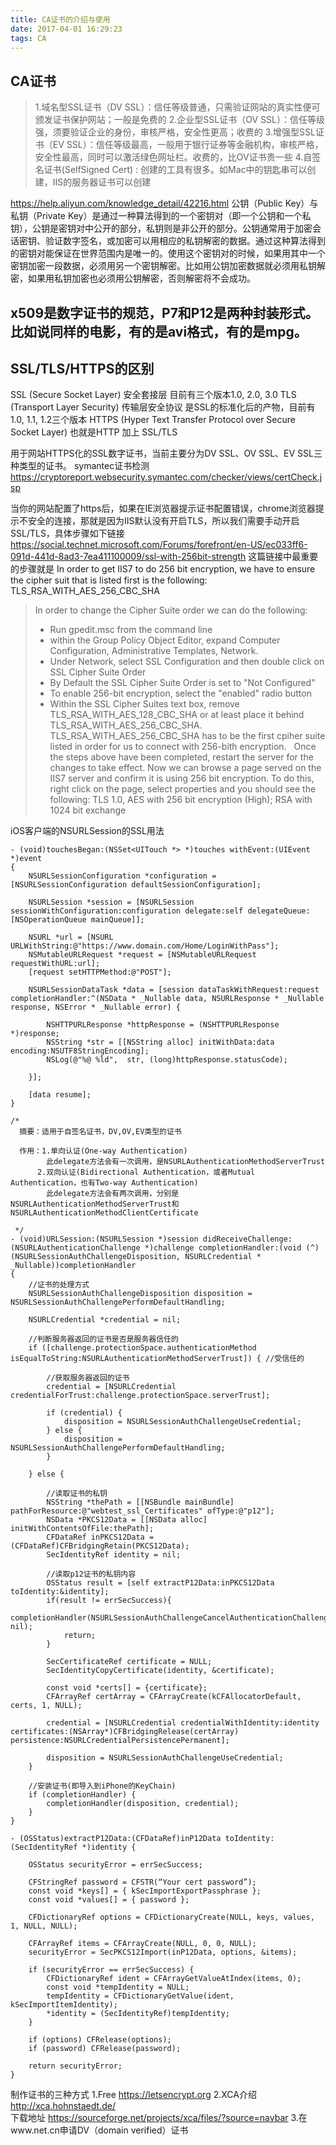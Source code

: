 ```yaml
---
title: CA证书的介绍与使用
date: 2017-04-01 16:29:23
tags: CA
---
```


## CA证书
> 1.域名型SSL证书（DV SSL）：信任等级普通，只需验证网站的真实性便可颁发证书保护网站；一般是免费的
> 2.企业型SSL证书（OV SSL）：信任等级强，须要验证企业的身份，审核严格，安全性更高；收费的
> 3.增强型SSL证书（EV SSL）：信任等级最高，一般用于银行证券等金融机构，审核严格，安全性最高，同时可以激活绿色网址栏。收费的，比OV证书贵一些
> 4.自签名证书(SelfSigned Cert) : 创建的工具有很多。如Mac中的钥匙串可以创建，IIS的服务器证书可以创建

https://help.aliyun.com/knowledge_detail/42216.html
公钥（Public Key）与私钥（Private Key）是通过一种算法得到的一个密钥对（即一个公钥和一个私钥），公钥是密钥对中公开的部分，私钥则是非公开的部分。公钥通常用于加密会话密钥、验证数字签名，或加密可以用相应的私钥解密的数据。通过这种算法得到的密钥对能保证在世界范围内是唯一的。使用这个密钥对的时候，如果用其中一个密钥加密一段数据，必须用另一个密钥解密。比如用公钥加密数据就必须用私钥解密，如果用私钥加密也必须用公钥解密，否则解密将不会成功。

## x509是数字证书的规范，P7和P12是两种封装形式。比如说同样的电影，有的是avi格式，有的是mpg。

## SSL/TLS/HTTPS的区别
SSL (Secure Socket Layer) 安全套接层  目前有三个版本1.0, 2.0, 3.0
TLS (Transport Layer Security) 传输层安全协议   是SSL的标准化后的产物，目前有1.0, 1.1, 1.2三个版本
HTTPS (Hyper Text Transfer Protocol over Secure Socket Layer) 也就是HTTP 加上 SSL/TLS

用于网站HTTPS化的SSL数字证书，当前主要分为DV SSL、OV SSL、EV SSL三种类型的证书。
symantec证书检测
https://cryptoreport.websecurity.symantec.com/checker/views/certCheck.jsp


当你的网站配置了https后，如果在IE浏览器提示证书配置错误，chrome浏览器提示不安全的连接，那就是因为IIS默认没有开启TLS，所以我们需要手动开启SSL/TLS，具体步骤如下链接
https://social.technet.microsoft.com/Forums/forefront/en-US/ec033ff6-091d-441d-8ad3-7ea411100009/ssl-with-256bit-strength
这篇链接中最重要的步骤就是
In order to get IIS7 to do 256 bit encryption, we have to ensure the cipher suit that is listed first is the following: TLS_RSA_WITH_AES_256_CBC_SHA
 
> In order to change the Cipher Suite order we can do the following:
> - Run gpedit.msc from the command line
> - within the Group Policy Object Editor, expand Computer Configuration, Administrative Templates, Network.
> - Under Network, select SSL Configuration and then double click on SSL Cipher Suite Order
> - By Default the SSL Cipher Suite Order is set to "Not Configured"
> - To enable 256-bit encryption, select the "enabled" radio button
> - Within the SSL Cipher Suites text box, remove TLS_RSA_WITH_AES_128_CBC_SHA or at least place it behind TLS_RSA_WITH_AES_256_CBC_SHA.
 
TLS_RSA_WITH_AES_256_CBC_SHA has to be the first cpiher suite listed in order for us to connect with 256-bith encryption.
 
Once the steps above have been completed, restart the server for the changes to take effect. Now we can browse a page served on the IIS7 server and confirm it is using 256 bit encryption. To do this, right click on the page, select properties and you should see the following:
TLS 1.0, AES with 256 bit encryption (High); RSA with 1024 bit exchange


iOS客户端的NSURLSession的SSL用法
```
- (void)touchesBegan:(NSSet<UITouch *> *)touches withEvent:(UIEvent *)event
{
    NSURLSessionConfiguration *configuration = [NSURLSessionConfiguration defaultSessionConfiguration];
    
    NSURLSession *session = [NSURLSession sessionWithConfiguration:configuration delegate:self delegateQueue:[NSOperationQueue mainQueue]];
    
    NSURL *url = [NSURL URLWithString:@"https://www.domain.com/Home/LoginWithPass"];
    NSMutableURLRequest *request = [NSMutableURLRequest requestWithURL:url];
    [request setHTTPMethod:@"POST"];
    
    NSURLSessionDataTask *data = [session dataTaskWithRequest:request completionHandler:^(NSData * _Nullable data, NSURLResponse * _Nullable response, NSError * _Nullable error) {
        
        NSHTTPURLResponse *httpResponse = (NSHTTPURLResponse *)response;
        NSString *str = [[NSString alloc] initWithData:data encoding:NSUTF8StringEncoding];
        NSLog(@"%@ %ld",  str, (long)httpResponse.statusCode);
        
    }];
    
    [data resume];
}

/*
  摘要：适用于自签名证书，DV,OV,EV类型的证书
 
  作用：1.单向认证(One-way Authentication)
        此delegate方法会有一次调用，是NSURLAuthenticationMethodServerTrust
      2.双向认证(Bidirectional Authentication，或者Mutual Authentication，也有Two-way Authentication)
        此delegate方法会有两次调用，分别是NSURLAuthenticationMethodServerTrust和NSURLAuthenticationMethodClientCertificate

 */
- (void)URLSession:(NSURLSession *)session didReceiveChallenge:(NSURLAuthenticationChallenge *)challenge completionHandler:(void (^)(NSURLSessionAuthChallengeDisposition, NSURLCredential * _Nullable))completionHandler
{
    //证书的处理方式
    NSURLSessionAuthChallengeDisposition disposition = NSURLSessionAuthChallengePerformDefaultHandling;
    
    NSURLCredential *credential = nil;
    
    //判断服务器返回的证书是否是服务器信任的
    if ([challenge.protectionSpace.authenticationMethod isEqualToString:NSURLAuthenticationMethodServerTrust]) { //受信任的
        
        //获取服务器返回的证书
        credential = [NSURLCredential credentialForTrust:challenge.protectionSpace.serverTrust];
        
        if (credential) {
            disposition = NSURLSessionAuthChallengeUseCredential;
        } else {
            disposition = NSURLSessionAuthChallengePerformDefaultHandling;
        }
        
    } else {
    
        //读取证书的私钥
        NSString *thePath = [[NSBundle mainBundle] pathForResource:@"webtest_ssl_Certificates" ofType:@"p12"];
        NSData *PKCS12Data = [[NSData alloc] initWithContentsOfFile:thePath];
        CFDataRef inPKCS12Data = (CFDataRef)CFBridgingRetain(PKCS12Data);
        SecIdentityRef identity = nil;
        
        //读取p12证书的私钥内容
        OSStatus result = [self extractP12Data:inPKCS12Data toIdentity:&identity];
        if(result != errSecSuccess){
            completionHandler(NSURLSessionAuthChallengeCancelAuthenticationChallenge, nil);
            return;
        }
        
        SecCertificateRef certificate = NULL;
        SecIdentityCopyCertificate(identity, &certificate);
        
        const void *certs[] = {certificate};
        CFArrayRef certArray = CFArrayCreate(kCFAllocatorDefault, certs, 1, NULL);
        
        credential = [NSURLCredential credentialWithIdentity:identity certificates:(NSArray*)CFBridgingRelease(certArray) persistence:NSURLCredentialPersistencePermanent];
        
        disposition = NSURLSessionAuthChallengeUseCredential;
    }
    
    //安装证书(即导入到iPhone的KeyChain)
    if (completionHandler) {
        completionHandler(disposition, credential);
    }
}

- (OSStatus)extractP12Data:(CFDataRef)inP12Data toIdentity:(SecIdentityRef *)identity {
    
    OSStatus securityError = errSecSuccess;
    
    CFStringRef password = CFSTR(“Your cert password”);
    const void *keys[] = { kSecImportExportPassphrase };
    const void *values[] = { password };
    
    CFDictionaryRef options = CFDictionaryCreate(NULL, keys, values, 1, NULL, NULL);
    
    CFArrayRef items = CFArrayCreate(NULL, 0, 0, NULL);
    securityError = SecPKCS12Import(inP12Data, options, &items);
    
    if (securityError == errSecSuccess) {
        CFDictionaryRef ident = CFArrayGetValueAtIndex(items, 0);
        const void *tempIdentity = NULL;
        tempIdentity = CFDictionaryGetValue(ident, kSecImportItemIdentity);
        *identity = (SecIdentityRef)tempIdentity;
    }
    
    if (options) CFRelease(options);
    if (password) CFRelease(password);
    
    return securityError;
}
```



制作证书的三种方式
1.Free https://letsencrypt.org
2.XCA介绍   http://xca.hohnstaedt.de/     
   下载地址  https://sourceforge.net/projects/xca/files/?source=navbar
3.在www.net.cn申请DV（domain verified）证书
